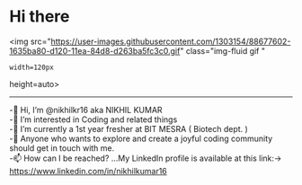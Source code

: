 ### <h1> Hi there</h1> <img src="https://user-images.githubusercontent.com/1303154/88677602-1635ba80-d120-11ea-84d8-d263ba5fc3c0.gif" class="img-fluid gif "
    width=120px
  height=auto> 
<hr>

-👋 Hi, I’m @nikhilkr16 aka NIKHIL KUMAR <br>
-👀 I’m interested in Coding and related things <br>
-🌱 I’m currently a 1st year fresher at BIT MESRA ( Biotech dept. )<br>
-💞️ Anyone who wants to explore and create a joyful coding community should get in touch with me.<br>
-📫 How can I be reached? ...My LinkedIn profile is available at this link:-> https://www.linkedin.com/in/nikhilkumar16

